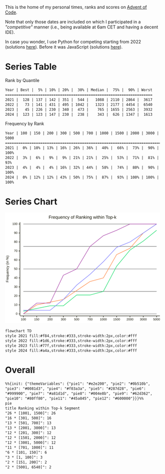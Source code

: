 This is the home of my personal times, ranks and scores on [Advent of Code](https://adventofcode.com/).

Note that only those dates are included on which I participated in a *"competitive"* manner (i.e., being available at 6am CET and having a decent IDE).

In case you wonder, I use Python for competing starting from 2022 (solutions [here](https://github.com/phoyh/aoc-py)). Before it was JavaScript (solutions [here](https://github.com/phoyh/aoc-js)).

# Series Table
Rank by Quantile
```
Year | Best |  5% | 10% | 20% |  30% | Median |  75% |  90% | Worst
===================================================================
2021 |  128 | 137 | 142 | 351 |  544 |   1088 | 2110 | 2864 |  3617
2022 |   73 | 141 | 431 | 495 | 1042 |   1323 | 2177 | 4454 |  6540
2023 |   45 | 226 | 230 | 340 |  473 |    765 | 1655 | 2563 |  3932
2024 |  123 | 123 | 147 | 230 |  238 |    343 |  626 | 1347 |  1613
```
Frequency by Rank
```
Year | 100 | 150 | 200 | 300 | 500 | 700 | 1000 | 1500 | 2000 | 3000 | 5000
===========================================================================
2021 |  0% | 10% | 13% | 16% | 26% | 36% |  40% |  66% |  73% |  90% | 100%
2022 |  3% |  6% |  9% |  9% | 21% | 21% |  25% |  53% |  71% |  81% |  93%
2023 |  4% |  4% |  4% | 16% | 32% | 44% |  58% |  74% |  80% |  90% | 100%
2024 |  0% | 12% | 12% | 43% | 50% | 75% |  87% |  93% | 100% | 100% | 100%
```

# Series Chart
![Metrics](/cumulative-rank-frequency.svg)


```mermaid
flowchart TD 
style 2021 fill:#f84,stroke:#333,stroke-width:2px,color:#fff
style 2022 fill:#1d6,stroke:#333,stroke-width:2px,color:#fff
style 2023 fill:#77f,stroke:#333,stroke-width:2px,color:#fff
style 2024 fill:#a4a,stroke:#333,stroke-width:2px,color:#fff
```

# Overall
```mermaid
%%{init: {"themeVariables": {"pie1": "#e2e200", "pie2": "#0b510b", "pie3": "#0081d3", "pie4": "#f03a3a", "pie5": "#287d28", "pie6": "#999900", "pie7": "#a81d1d", "pie8": "#004e8b", "pie9": "#62d362", "pie10": "#80ff80", "pie11": "#45a845", "pie12": "#600000"}}}%%
pie
title Ranking within Top-k Segment
"26 * [1001, 1500]": 26
"16 * [301, 500]": 16
"13 * [501, 700]": 13
"13 * [2001, 3000]": 13
"12 * [201, 300]": 12
"12 * [1501, 2000]": 12
"12 * [3001, 5000]": 12
"11 * [701, 1000]": 11
"6 * [101, 150]": 6
"3 * [1, 100]": 3
"2 * [151, 200]": 2
"2 * [5001, 6540]": 2
```
